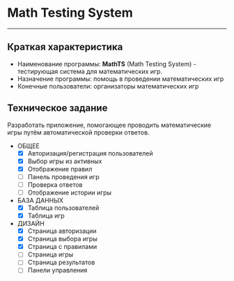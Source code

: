 # Math Testing System

---

## Краткая характеристика

* Наименование программы: **MathTS** (Math Testing System) - тестирующая система для математических игр.
* Назначение программы: помощь в проведении математических игр
* Конечные пользователи: организаторы математических игр

## Техническое задание

Разработать приложение, помогающее проводить математические игры путём автоматической проверки ответов.

* ОБЩЕЕ
  * [x] Авторизация/регистрация пользователей
  * [x] Выбор игры из активных
  * [x] Отображение правил
  * [ ] Панель проведения игр
  * [ ] Проверка ответов
  * [ ] Отображение истории игры
* БАЗА ДАННЫХ
  * [x] Таблица пользователей
  * [x] Таблица игр
* ДИЗАЙН
  * [x] Страница авторизации
  * [x] Страница выбора игры
  * [x] Страница с правилами
  * [ ] Страница игры
  * [ ] Страница результатов
  * [ ] Панели управления
